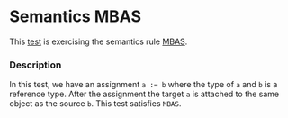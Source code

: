 # Semantics MBAS

This [test](.) is exercising the semantics rule [MBAS](../Readme.md).

### Description

In this test, we have an assignment `a := b` where the type of `a` and `b` is a reference type. After the assignment the target `a` is attached to the same object as the source `b`. This test satisfies `MBAS`.
